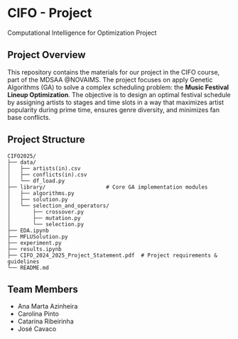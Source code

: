 # CIFO - Project
Computational Intelligence for Optimization Project

## Project Overview
This repository contains the materials for our project in the CIFO course, part of the MDSAA @NOVAIMS. The project focuses on apply Genetic Algorithms (GA) to solve a complex scheduling problem: the **Music Festival Lineup Optimization**. The objective is to design an optimal festival schedule by assigning artists to stages and time slots in a way that maximizes artist popularity during prime time, ensures genre diversity, and minimizes fan base conflicts.

## Project Structure

```text
CIFO2025/
├── data/
│   ├── artists(in).csv
│   ├── conflicts(in).csv
│   └── df_load.py
├── library/                   # Core GA implementation modules
│   ├── algorithms.py
│   ├── solution.py
│   └── selection_and_operators/
│       ├── crossover.py
│       ├── mutation.py
│       └── selection.py
├── EDA.ipynb
├── MFLUSolution.py
├── experiment.py
├── results.ipynb
├── CIFO_2024_2025_Project_Statement.pdf  # Project requirements & guidelines
└── README.md
```

## Team Members
- Ana Marta Azinheira
- Carolina Pinto
- Catarina Ribeirinha
- José Cavaco

